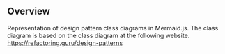 ## Overview
Representation of design pattern class diagrams in Mermaid.js.
The class diagram is based on the class diagram at the following website.
https://refactoring.guru/design-patterns